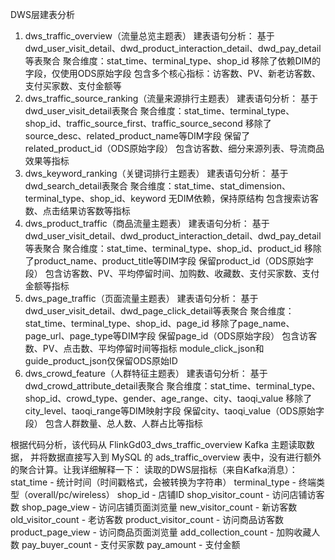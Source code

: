 DWS层建表分析
1. dws_traffic_overview（流量总览主题表）
   建表语句分析：
   基于dwd_user_visit_detail、dwd_product_interaction_detail、dwd_pay_detail等表聚合
   聚合维度：stat_time、terminal_type、shop_id
   移除了依赖DIM的字段，仅使用ODS原始字段
   包含多个核心指标：访客数、PV、新老访客数、支付买家数、支付金额等
2. dws_traffic_source_ranking（流量来源排行主题表）
   建表语句分析：
   基于dwd_user_visit_detail表聚合
   聚合维度：stat_time、terminal_type、shop_id、traffic_source_first、traffic_source_second
   移除了source_desc、related_product_name等DIM字段
   保留了related_product_id（ODS原始字段）
   包含访客数、细分来源列表、导流商品效果等指标
3. dws_keyword_ranking（关键词排行主题表）
   建表语句分析：
   基于dwd_search_detail表聚合
   聚合维度：stat_time、stat_dimension、terminal_type、shop_id、keyword
   无DIM依赖，保持原结构
   包含搜索访客数、点击结果访客数等指标
4. dws_product_traffic（商品流量主题表）
   建表语句分析：
   基于dwd_user_visit_detail、dwd_product_interaction_detail、dwd_pay_detail等表聚合
   聚合维度：stat_time、terminal_type、shop_id、product_id
   移除了product_name、product_title等DIM字段
   保留product_id（ODS原始字段）
   包含访客数、PV、平均停留时间、加购数、收藏数、支付买家数、支付金额等指标
5. dws_page_traffic（页面流量主题表）
   建表语句分析：
   基于dwd_user_visit_detail、dwd_page_click_detail等表聚合
   聚合维度：stat_time、terminal_type、shop_id、page_id
   移除了page_name、page_url、page_type等DIM字段
   保留page_id（ODS原始字段）
   包含访客数、PV、点击数、平均停留时间等指标
   module_click_json和guide_product_json仅保留ODS原始ID
6. dws_crowd_feature（人群特征主题表）
   建表语句分析：
   基于dwd_crowd_attribute_detail表聚合
   聚合维度：stat_time、terminal_type、shop_id、crowd_type、gender、age_range、city、taoqi_value
   移除了city_level、taoqi_range等DIM映射字段
   保留city、taoqi_value（ODS原始字段）
   包含人群数量、总人数、人群占比等指标


根据代码分析，该代码从 FlinkGd03_dws_traffic_overview Kafka 主题读取数据，
并将数据直接写入到 MySQL 的 ads_traffic_overview 表中，没有进行额外的聚合计算。让我详细解释一下：
读取的DWS层指标（来自Kafka消息）：
stat_time - 统计时间（时间戳格式，会被转换为字符串）
terminal_type - 终端类型（overall/pc/wireless）
shop_id - 店铺ID
shop_visitor_count - 访问店铺访客数
shop_page_view - 访问店铺页面浏览量
new_visitor_count - 新访客数
old_visitor_count - 老访客数
product_visitor_count - 访问商品访客数
product_page_view - 访问商品页面浏览量
add_collection_count - 加购收藏人数
pay_buyer_count - 支付买家数
pay_amount - 支付金额

